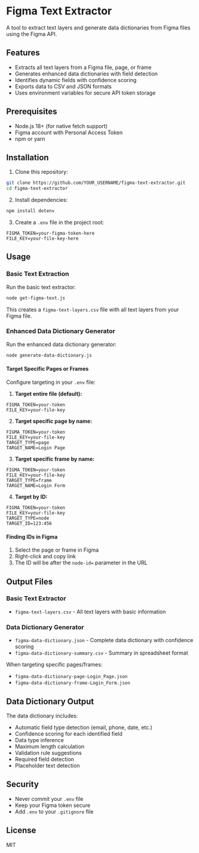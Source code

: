 # Figma Text Extractor

A tool to extract text layers and generate data dictionaries from Figma files using the Figma API.

## Features

- Extracts all text layers from a Figma file, page, or frame
- Generates enhanced data dictionaries with field detection
- Identifies dynamic fields with confidence scoring
- Exports data to CSV and JSON formats
- Uses environment variables for secure API token storage

## Prerequisites

- Node.js 18+ (for native fetch support)
- Figma account with Personal Access Token
- npm or yarn

## Installation

1. Clone this repository:
```bash
git clone https://github.com/YOUR_USERNAME/figma-text-extractor.git
cd figma-text-extractor
```

2. Install dependencies:
```bash
npm install dotenv
```

3. Create a `.env` file in the project root:
```
FIGMA_TOKEN=your-figma-token-here
FILE_KEY=your-file-key-here
```

## Usage

### Basic Text Extraction

Run the basic text extractor:
```bash
node get-figma-text.js
```

This creates a `figma-text-layers.csv` file with all text layers from your Figma file.

### Enhanced Data Dictionary Generator

Run the enhanced data dictionary generator:
```bash
node generate-data-dictionary.js
```

#### Target Specific Pages or Frames

Configure targeting in your `.env` file:

1. **Target entire file (default):**
```
FIGMA_TOKEN=your-token
FILE_KEY=your-file-key
```

2. **Target specific page by name:**
```
FIGMA_TOKEN=your-token
FILE_KEY=your-file-key
TARGET_TYPE=page
TARGET_NAME=Login Page
```

3. **Target specific frame by name:**
```
FIGMA_TOKEN=your-token
FILE_KEY=your-file-key
TARGET_TYPE=frame
TARGET_NAME=Login Form
```

4. **Target by ID:**
```
FIGMA_TOKEN=your-token
FILE_KEY=your-file-key
TARGET_TYPE=node
TARGET_ID=123:456
```

#### Finding IDs in Figma

1. Select the page or frame in Figma
2. Right-click and copy link
3. The ID will be after the `node-id=` parameter in the URL

## Output Files

### Basic Text Extractor
- `figma-text-layers.csv` - All text layers with basic information

### Data Dictionary Generator
- `figma-data-dictionary.json` - Complete data dictionary with confidence scoring
- `figma-data-dictionary-summary.csv` - Summary in spreadsheet format

When targeting specific pages/frames:
- `figma-data-dictionary-page-Login_Page.json`
- `figma-data-dictionary-frame-Login_Form.json`

## Data Dictionary Output

The data dictionary includes:
- Automatic field type detection (email, phone, date, etc.)
- Confidence scoring for each identified field
- Data type inference
- Maximum length calculation
- Validation rule suggestions
- Required field detection
- Placeholder text detection

## Security

- Never commit your `.env` file
- Keep your Figma token secure
- Add `.env` to your `.gitignore` file

## License

MIT
